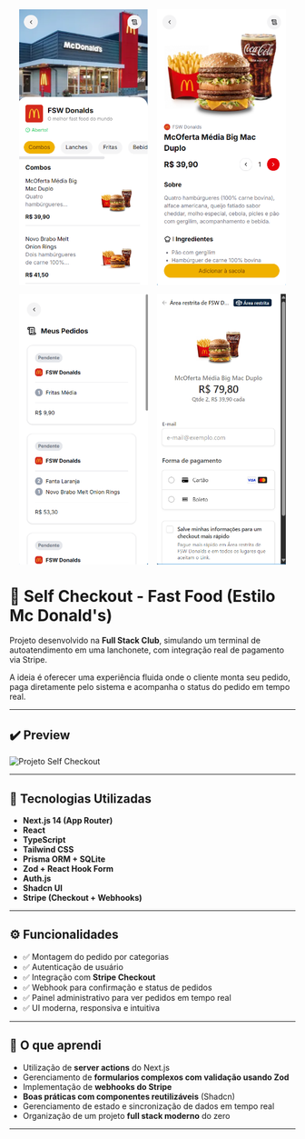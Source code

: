 <div style="display: flex; flex-wrap: wrap; justify-content: center; gap: 16px;">
  <img src="./public/print_1.png" alt="Tela inicial com lista de produtos" width="45%" />
  <img src="./public/print_2.png" alt="Tela de detalhes do produto" width="45%" />
  <img src="./public/print_3.png" alt="Tela dos pedidos em andamento" width="45%" />
  <img src="./public/print_4.png" alt="Tela de pagamento com Stripe" width="45%" />
</div>

# 🍔 Self Checkout - Fast Food (Estilo Mc Donald's)

Projeto desenvolvido na **Full Stack Club**, simulando um terminal de autoatendimento em uma lanchonete, com integração real de pagamento via Stripe.

A ideia é oferecer uma experiência fluida onde o cliente monta seu pedido, paga diretamente pelo sistema e acompanha o status do pedido em tempo real.

---

## ✔️ Preview

![Projeto Self Checkout](https://fsc-self-checkout.vercel.app/fsw-donalds)

---

## 🚀 Tecnologias Utilizadas

- **Next.js 14 (App Router)**
- **React**
- **TypeScript**
- **Tailwind CSS**
- **Prisma ORM + SQLite**
- **Zod + React Hook Form**
- **Auth.js**
- **Shadcn UI**
- **Stripe (Checkout + Webhooks)**

---

## ⚙️ Funcionalidades

- ✅ Montagem do pedido por categorias
- ✅ Autenticação de usuário
- ✅ Integração com **Stripe Checkout**
- ✅ Webhook para confirmação e status de pedidos
- ✅ Painel administrativo para ver pedidos em tempo real
- ✅ UI moderna, responsiva e intuitiva

---

## 🧠 O que aprendi

- Utilização de **server actions** do Next.js
- Gerenciamento de **formularios complexos com validação usando Zod**
- Implementação de **webhooks do Stripe**
- **Boas práticas com componentes reutilizáveis** (Shadcn)
- Gerenciamento de estado e sincronização de dados em tempo real
- Organização de um projeto **full stack moderno** do zero

---
